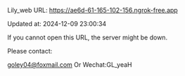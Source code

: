 Lily_web URL: https://ae6d-61-165-102-156.ngrok-free.app

Updated at: 2024-12-09 23:00:34

If you cannot open this URL, the server might be down.

Please contact: 

goley04@foxmail.com Or Wechat:GL_yeaH